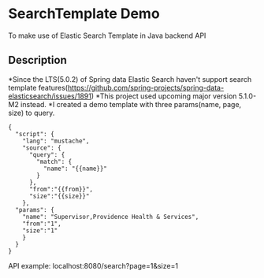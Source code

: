 # SearchTemplate Demo

To make use of Elastic Search Template in Java backend API

## Description

*Since the LTS(5.0.2) of Spring data Elastic Search haven't support search template features(https://github.com/spring-projects/spring-data-elasticsearch/issues/1891)
*This project used upcoming major version 5.1.0-M2 instead.
*I created a demo template with three params(name, page, size) to query.
```
{
  "script": {
    "lang": "mustache",
    "source": {
      "query": {
        "match": {
          "name": "{{name}}"
        }
      },
      "from":"{{from}}",
      "size":"{{size}}"
    },
  "params": {
    "name": "Supervisor,Providence Health & Services",
    "from":"1",
    "size":"1"
    }
  }
}
```
API example:
localhost:8080/search?page=1&size=1

